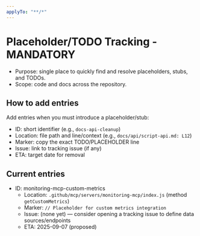 ```yaml
---
applyTo: "**/*"
---
```


# Placeholder/TODO Tracking - MANDATORY

- Purpose: single place to quickly find and resolve placeholders, stubs, and TODOs.
- Scope: code and docs across the repository.

## How to add entries

Add entries when you must introduce a placeholder/stub:

- ID: short identifier (e.g., `docs-api-cleanup`)
- Location: file path and line/context (e.g., `docs/api/script-api.md: L12`)
- Marker: copy the exact TODO/PLACEHOLDER line
- Issue: link to tracking issue (if any)
- ETA: target date for removal

## Current entries

- ID: monitoring-mcp-custom-metrics
	- Location: `.github/mcp/servers/monitoring-mcp/index.js` (method `getCustomMetrics`)
	- Marker: `// Placeholder for custom metrics integration`
	- Issue: (none yet) — consider opening a tracking issue to define data sources/endpoints
	- ETA: 2025-09-07 (proposed)
